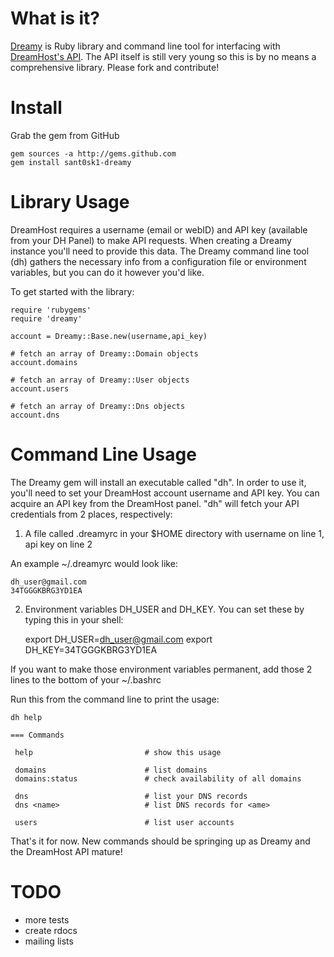 What is it?
===========

[Dreamy][1] is Ruby library and command line tool for interfacing with [DreamHost's API][2]. The API itself is still very young so this is by no means a comprehensive library. Please fork and contribute!


Install
=======

Grab the gem from GitHub

    gem sources -a http://gems.github.com
    gem install sant0sk1-dreamy

Library Usage
=============

DreamHost requires a username (email or webID) and API key (available from your DH Panel) to make API requests. When creating a Dreamy instance you'll need to provide this data. The Dreamy command line tool (dh) gathers the necessary info from a configuration file or environment variables, but you can do it however you'd like.

To get started with the library:

    require 'rubygems'
    require 'dreamy'
    
    account = Dreamy::Base.new(username,api_key)
    
    # fetch an array of Dreamy::Domain objects
    account.domains
    
    # fetch an array of Dreamy::User objects
    account.users
    
    # fetch an array of Dreamy::Dns objects
    account.dns
    
Command Line Usage
==================

The Dreamy gem will install an executable called "dh". In order to use it, you'll need to set your DreamHost account username and API key. You can acquire an API key from the DreamHost panel. "dh" will fetch your API credentials from 2 places, respectively:

1)  A file called .dreamyrc in your $HOME directory with username on line 1, api key on line 2

An example ~/.dreamyrc would look like:

    dh_user@gmail.com
    34TGGGKBRG3YD1EA
    
2) Environment variables DH\_USER and DH\_KEY. You can set these by typing this in your shell:

    export DH_USER=dh_user@gmail.com
    export DH_KEY=34TGGGKBRG3YD1EA
    
If you want to make those environment variables permanent, add those 2 lines to the bottom of your ~/.bashrc


Run this from the command line to print the usage:

    dh help
    
    === Commands

     help                         # show this usage

     domains                      # list domains
     domains:status               # check availability of all domains

     dns                          # list your DNS records
     dns <name>                   # list DNS records for <ame>

     users                        # list user accounts
     
That's it for now. New commands should be springing up as Dreamy and the DreamHost API mature!

TODO
====

* more tests
* create rdocs
* mailing lists

[1]:http://github.com/sant0sk1/dreamy
[2]:http://wiki.Dreamy.com/API